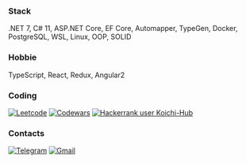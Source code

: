 ### Stack

.NET 7, C# 11, ASP.NET Core, EF Core, Automapper, TypeGen, Docker, PostgreSQL, WSL, Linux, OOP, SOLID

### Hobbie

TypeScript, React, Redux, Angular2

### Coding

[![Leetcode](https://img.shields.io/badge/LeetCode-FFA116.svg?style=for-the-badge&logo=LeetCode&logoColor=white)](https://leetcode.com/Koichi-Hub/)
[![Codewars](https://img.shields.io/badge/Codewars-B1361E.svg?style=for-the-badge&logo=Codewars&logoColor=white)](https://www.codewars.com/users/KoichiHub)
[![Hackerrank user Koichi-Hub](https://img.shields.io/badge/HackerRank-00EA64.svg?style=for-the-badge&logo=HackerRank&logoColor=white)](https://www.hackerrank.com/profile/gogotimur2020)

### Contacts

[![Telegram](https://img.shields.io/badge/Telegram-26A5E4.svg?style=for-the-badge&logo=Telegram&logoColor=white)](https://t.me/Koichi_hub)
[![Gmail](https://img.shields.io/badge/Gmail-EA4335.svg?style=for-the-badge&logo=Gmail&logoColor=white)](mailto:gogotimur2020@gmail.com)
